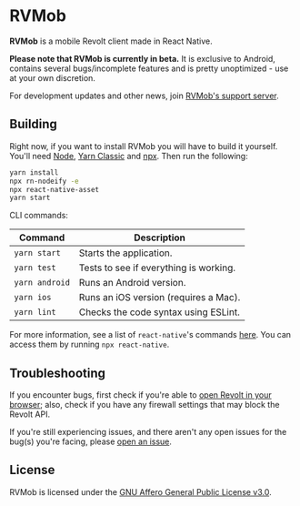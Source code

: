 # RVMob

**RVMob** is a mobile Revolt client made in React Native. 

**Please note that RVMob is currently in beta.** It is exclusive to Android, contains several bugs/incomplete features and is pretty unoptimized - use at your own discretion.

For development updates and other news, join [RVMob's support server](https://rvlt.gg/YW312HPF).

## Building

<!-- ~~If you want to install RVMob, simply go to [the releases tab](https://github.com/revoltchat/rvmob/releases) and download the latest version. Please note that releases generated by GitHub Actions are automated, largely untested, and may include bugs.~~ -->

Right now, if you want to install RVMob you will have to build it yourself. You'll need [Node](https://nodejs.org/en/), [Yarn Classic](https://classic.yarnpkg.com) and [npx](https://www.npmjs.com/package/npx). Then run the following:

```sh
yarn install
npx rn-nodeify -e
npx react-native-asset
yarn start
```

CLI commands:

| Command          | Description                            |
| -----------------| -------------------------------------- |
| `yarn start`     | Starts the application.                |
| `yarn test`      | Tests to see if everything is working. |
| `yarn android`   | Runs an Android version.               |
| `yarn ios`       | Runs an iOS version (requires a Mac).  |
| `yarn lint`      | Checks the code syntax using ESLint.   |

For more information, see a list of `react-native`'s commands [here](https://github.com/react-native-community/cli/blob/master/docs/commands.md). You can access them by running `npx react-native`.

## Troubleshooting

If you encounter bugs, first check if you're able to [open Revolt in your browser](https://app.revolt.chat); also, check if you have any firewall settings that may block the Revolt API.

If you're still experiencing issues, and there aren't any open issues for the bug(s) you're facing, please [open an issue](https://github.com/revoltchat/rvmob/issues).

## License

RVMob is licensed under the [GNU Affero General Public License v3.0](https://github.com/revoltchat/rvmob/blob/master/LICENSE).